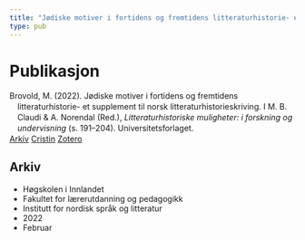 ```yaml
---
title: "Jødiske motiver i fortidens og fremtidens litteraturhistorie- et supplement til norsk litteraturhistorieskriving"
type: pub
---
```

<h1>Publikasjon</h1>
<article id="csl-bib-container-SXAS79UP" class="csl-bib-container">
  <div class="csl-bib-body" style="line-height: 1.35; padding-left: 1em; text-indent:-1em;">
  <div class="csl-entry">Brovold, M. (2022). J&#xF8;diske motiver i fortidens og fremtidens litteraturhistorie- et supplement til norsk litteraturhistorieskriving. I M. B. Claudi &amp; A. Norendal (Red.), <i>Litteraturhistoriske muligheter: i forskning og undervisning</i> (s. 191&#x2013;204). Universitetsforlaget.</div>
</div>
  <div class="csl-bib-buttons">
    <a href="#taxonomy-article-SXAS79UP" class="csl-bib-button">Arkiv</a>
    <a href="https://app.cristin.no/results/show.jsf?id=2003685" alt="Cristin URL" class="csl-bib-button">Cristin</a>
    <a href="http://zotero.org/groups/5022929/items/SXAS79UP" alt="Zotero URL" class="csl-bib-button">Zotero</a>
  </div>
  <div id="csl-bib-meta-container-SXAS79UP"></div>
</article>
<div id="csl-bib-meta-SXAS79UP" class="csl-bib-meta">
  <article id="taxonomy-article-SXAS79UP" class="taxonomy-article">
    <h1>Arkiv</h1>
    <ul>
      <li>Høgskolen i Innlandet</li>
      <li>Fakultet for lærerutdanning og pedagogikk</li>
      <li>Institutt for nordisk språk og litteratur</li>
      <li>2022</li>
      <li>Februar</li>
    </ul>
  </article>
</div>

